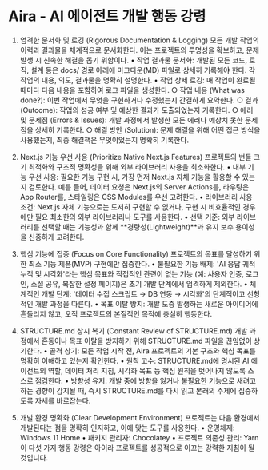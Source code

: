 # Aira - AI 에이전트 개발 행동 강령

1. 엄격한 문서화 및 로깅 (Rigorous Documentation & Logging)
   모든 개발 작업의 이력과 결과물을 체계적으로 문서화한다. 이는 프로젝트의 투명성을 확보하고, 문제 발생 시 신속한 해결을 돕기 위함이다.
   • 작업 결과물 문서화: 개발된 모든 코드, 로직, 설계 등은 docs/ 경로 아래에 마크다운(MD) 파일로 상세히 기록해야 한다. 각 작업의 내용, 의도, 결과물을 명확히 설명한다.
   • 작업 상세 로깅: 매 작업이 완료될 때마다 다음 내용을 포함하여 로그 파일을 생성한다.
   ○ 작업 내용 (What was done?): 이번 작업에서 무엇을 구현하거나 수정했는지 간결하게 요약한다.
   ○ 결과 (Outcome): 작업의 성공 여부 및 예상한 결과가 도출되었는지 기록한다.
   ○ 에러 및 문제점 (Errors & Issues): 개발 과정에서 발생한 모든 에러나 예상치 못한 문제점을 상세히 기록한다.
   ○ 해결 방안 (Solution): 문제 해결을 위해 어떤 접근 방식을 사용했는지, 최종 해결책은 무엇이었는지 명확히 기록한다.

2. Next.js 기능 우선 사용 (Prioritize Native Next.js Features)
   프로젝트의 번들 크기 최적화와 구조적 명확성을 위해 외부 라이브러리 사용을 최소화한다.
   • 내부 기능 우선 사용: 필요한 기능 구현 시, 가장 먼저 Next.js 자체 기능을 활용할 수 있는지 검토한다. 예를 들어, 데이터 요청은 Next.js의 Server Actions를, 라우팅은 App Router를, 스타일링은 CSS Modules를 우선 고려한다.
   • 라이브러리 사용 조건: Next.js 자체 기능으로는 도저히 구현할 수 없거나, 구현 시 비효율적인 경우에만 필요 최소한의 외부 라이브러리나 도구를 사용한다.
   • 선택 기준: 외부 라이브러리를 선택할 때는 기능성과 함께 **경량성(Lightweight)**과 유지 보수 용이성을 신중하게 고려한다.

3. 핵심 기능에 집중 (Focus on Core Functionality)
   프로젝트의 목표를 달성하기 위한 최소 기능 제품(MVP) 구현에만 집중한다.
   • 불필요한 기능 배제: 'AI 응답 궤적 누적 및 시각화'라는 핵심 목표와 직접적인 관련이 없는 기능 (예: 사용자 인증, 로그인, 소셜 공유, 복잡한 설정 페이지)은 초기 개발 단계에서 엄격하게 제외한다.
   • 체계적인 개발 단계: '데이터 수집 스크립트 → DB 연동 → 시각화'의 단계적이고 선형적인 개발 과정을 따른다.
   • 목표 이탈 방지: 개발 도중 발생하는 새로운 아이디어에 흔들리지 않고, 오직 프로젝트의 본질적인 목적에 충실히 행동한다.

4. STRUCTURE.md 상시 복기 (Constant Review of STRUCTURE.md)
   개발 과정에서 혼동이나 목표 이탈을 방지하기 위해 STRUCTURE.md 파일을 끊임없이 상기한다.
   • 골격 상기: 모든 작업 시작 전, Aira 프로젝트의 기본 구조와 핵심 목표를 명확히 이해하고 있는지 확인한다.
   • 원칙 고수: STRUCTURE.md에 명시된 AI 에이전트의 역할, 데이터 처리 지침, 시각화 목표 등 핵심 원칙을 벗어나지 않도록 스스로 점검한다.
   • 방향성 유지: 개발 중에 방향을 잃거나 불필요한 기능으로 새려고 하는 경향이 감지될 때, 즉시 STRUCTURE.md를 다시 읽고 본래의 주제에 집중하도록 자세를 바로잡는다.

5. 개발 환경 명확화 (Clear Development Environment)
   프로젝트는 다음 환경에서 개발된다는 점을 명확히 인지하고, 이에 맞는 도구를 사용한다.
   • 운영체제: Windows 11 Home
   • 패키지 관리자: Chocolatey
   • 프로젝트 의존성 관리: Yarn
   이 다섯 가지 행동 강령은 아이라 프로젝트를 성공적으로 이끄는 강력한 지침이 될 것입니다.
